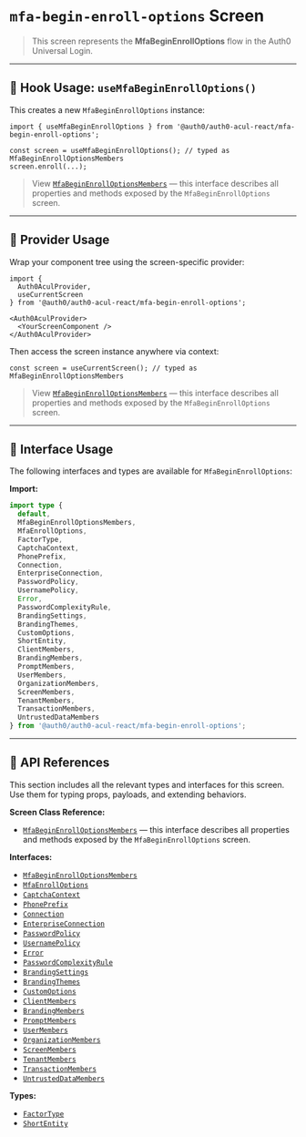 # `mfa-begin-enroll-options` Screen

> This screen represents the **MfaBeginEnrollOptions** flow in the Auth0 Universal Login.

---

## 🔹 Hook Usage: `useMfaBeginEnrollOptions()`

This creates a new `MfaBeginEnrollOptions` instance:

```tsx
import { useMfaBeginEnrollOptions } from '@auth0/auth0-acul-react/mfa-begin-enroll-options';

const screen = useMfaBeginEnrollOptions(); // typed as MfaBeginEnrollOptionsMembers
screen.enroll(...);
```

> View [`MfaBeginEnrollOptionsMembers`](https://auth0.github.io/universal-login/interfaces/Classes.MfaBeginEnrollOptionsMembers.html) — this interface describes all properties and methods exposed by the `MfaBeginEnrollOptions` screen.

---

## 🔹 Provider Usage

Wrap your component tree using the screen-specific provider:

```tsx
import {
  Auth0AculProvider,
  useCurrentScreen
} from '@auth0/auth0-acul-react/mfa-begin-enroll-options';

<Auth0AculProvider>
  <YourScreenComponent />
</Auth0AculProvider>
```

Then access the screen instance anywhere via context:

```tsx
const screen = useCurrentScreen(); // typed as MfaBeginEnrollOptionsMembers
```

> View [`MfaBeginEnrollOptionsMembers`](https://auth0.github.io/universal-login/interfaces/Classes.MfaBeginEnrollOptionsMembers.html) — this interface describes all properties and methods exposed by the `MfaBeginEnrollOptions` screen.

---

## 🔹 Interface Usage

The following interfaces and types are available for `MfaBeginEnrollOptions`:

**Import:**

```ts
import type {
  default,
  MfaBeginEnrollOptionsMembers,
  MfaEnrollOptions,
  FactorType,
  CaptchaContext,
  PhonePrefix,
  Connection,
  EnterpriseConnection,
  PasswordPolicy,
  UsernamePolicy,
  Error,
  PasswordComplexityRule,
  BrandingSettings,
  BrandingThemes,
  CustomOptions,
  ShortEntity,
  ClientMembers,
  BrandingMembers,
  PromptMembers,
  UserMembers,
  OrganizationMembers,
  ScreenMembers,
  TenantMembers,
  TransactionMembers,
  UntrustedDataMembers
} from '@auth0/auth0-acul-react/mfa-begin-enroll-options';
```

---

## 🔸 API References

This section includes all the relevant types and interfaces for this screen. Use them for typing props, payloads, and extending behaviors.

**Screen Class Reference:**  
- [`MfaBeginEnrollOptionsMembers`](https://auth0.github.io/universal-login/interfaces/Classes.MfaBeginEnrollOptionsMembers.html) — this interface describes all properties and methods exposed by the `MfaBeginEnrollOptions` screen.

**Interfaces:**
- [`MfaBeginEnrollOptionsMembers`](https://auth0.github.io/universal-login/interfaces/Classes.MfaBeginEnrollOptionsMembers.html)
- [`MfaEnrollOptions`](https://auth0.github.io/universal-login/interfaces/Classes.MfaEnrollOptions.html)
- [`CaptchaContext`](https://auth0.github.io/universal-login/interfaces/Classes.CaptchaContext.html)
- [`PhonePrefix`](https://auth0.github.io/universal-login/interfaces/Classes.PhonePrefix.html)
- [`Connection`](https://auth0.github.io/universal-login/interfaces/Classes.Connection.html)
- [`EnterpriseConnection`](https://auth0.github.io/universal-login/interfaces/Classes.EnterpriseConnection.html)
- [`PasswordPolicy`](https://auth0.github.io/universal-login/interfaces/Classes.PasswordPolicy.html)
- [`UsernamePolicy`](https://auth0.github.io/universal-login/interfaces/Classes.UsernamePolicy.html)
- [`Error`](https://auth0.github.io/universal-login/interfaces/Classes.Error.html)
- [`PasswordComplexityRule`](https://auth0.github.io/universal-login/interfaces/Classes.PasswordComplexityRule.html)
- [`BrandingSettings`](https://auth0.github.io/universal-login/interfaces/Classes.BrandingSettings.html)
- [`BrandingThemes`](https://auth0.github.io/universal-login/interfaces/Classes.BrandingThemes.html)
- [`CustomOptions`](https://auth0.github.io/universal-login/interfaces/Classes.CustomOptions.html)
- [`ClientMembers`](https://auth0.github.io/universal-login/interfaces/Classes.ClientMembers.html)
- [`BrandingMembers`](https://auth0.github.io/universal-login/interfaces/Classes.BrandingMembers.html)
- [`PromptMembers`](https://auth0.github.io/universal-login/interfaces/Classes.PromptMembers.html)
- [`UserMembers`](https://auth0.github.io/universal-login/interfaces/Classes.UserMembers.html)
- [`OrganizationMembers`](https://auth0.github.io/universal-login/interfaces/Classes.OrganizationMembers.html)
- [`ScreenMembers`](https://auth0.github.io/universal-login/interfaces/Classes.ScreenMembers.html)
- [`TenantMembers`](https://auth0.github.io/universal-login/interfaces/Classes.TenantMembers.html)
- [`TransactionMembers`](https://auth0.github.io/universal-login/interfaces/Classes.TransactionMembers.html)
- [`UntrustedDataMembers`](https://auth0.github.io/universal-login/interfaces/Classes.UntrustedDataMembers.html)


**Types:**
- [`FactorType`](https://auth0.github.io/universal-login/types/Classes.FactorType.html)
- [`ShortEntity`](https://auth0.github.io/universal-login/types/Classes.ShortEntity.html)
